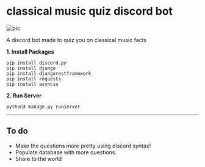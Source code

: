# classical music quiz discord bot
![pic](https://static01.nyt.com/images/2011/01/05/arts/Composer-cover/Composer-cover-articleLarge.jpg?quality=75&auto=webp&disable=upscale)

<p>A discord bot made to quiz you on classical music facts</p>

<b>1. Install Packages</b>
```
pip install discord.py
pip install django
pip install djangorestframework
pip install requests
pip install asyncio
```

<b>2. Run Server</b>
```
python3 manage.py runserver
```

--- 
<h2>To do</h2>
<ul>
  <li>Make the questions more pretty using discord syntax!</li> 
  <li>Populate database with more questions</li>
  <li>Share to the world</li>
 </ul>
